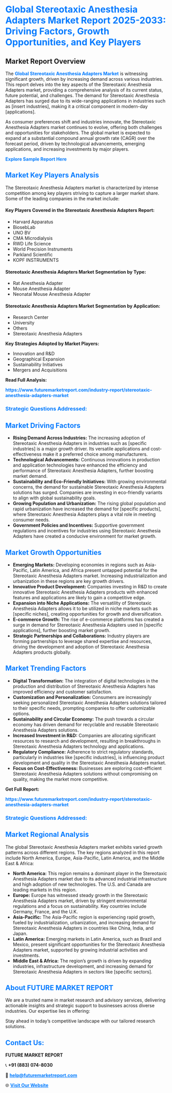 <h1 style="color: #007BFF;">Global Stereotaxic Anesthesia Adapters Market Report 2025-2033: Driving Factors, Growth Opportunities, and Key Players</h1>

<section id="overview">
<h2>Market Report Overview</h2>
<p>The <a href="https://www.futuremarketreport.com/industry-report/stereotaxic-anesthesia-adapters-market" style="color: #007BFF; text-decoration: none;"><strong>Global Stereotaxic Anesthesia Adapters Market</strong></a> is witnessing significant growth, driven by increasing demand across various industries. This report delves into the key aspects of the Stereotaxic Anesthesia Adapters market, providing a comprehensive analysis of its current status, future potential, and challenges. The demand for Stereotaxic Anesthesia Adapters has surged due to its wide-ranging applications in industries such as [insert industries], making it a critical component in modern-day [applications].</p>
<p>As consumer preferences shift and industries innovate, the Stereotaxic Anesthesia Adapters market continues to evolve, offering both challenges and opportunities for stakeholders. The global market is expected to expand at a substantial compound annual growth rate (CAGR) over the forecast period, driven by technological advancements, emerging applications, and increasing investments by major players.</p>
</section>

<section id="overview">
<p><a href="https://www.futuremarketreport.com/request-sample/reportId=112985" style="color: #007BFF; text-decoration: none;"><strong>Explore Sample Report Here</strong></a></p>
</section>

<section id="key-players">
<h2 style="color: #007BFF;">Market Key Players Analysis</h2>
<p>The Stereotaxic Anesthesia Adapters market is characterized by intense competition among key players striving to capture a larger market share. Some of the leading companies in the market include:</p>
<h4>Key Players Covered in the Stereotaxic Anesthesia Adapters Report:</h4>
<ul><li>Harvard Apparatus</li><li>BiosebLab</li><li>UNO BV</li><li>CMA Microdialysis</li><li>RWD Life Science</li><li>World Precision Instruments</li><li>Parkland Scientific</li><li>KOPF INSTRUMENTS</li></ul>
<h4>Stereotaxic Anesthesia Adapters Market Segmentation by Type:</h4>
<ul><li>Rat Anesthesia Adapter</li><li>Mouse Anesthesia Adapter</li><li>Neonatal Mouse Anesthesia Adapter</li></ul>

<h4>Stereotaxic Anesthesia Adapters Market Segmentation by Application:</h4>
<ul><li>Research Center</li><li>University</li><li>Others</li><li>Stereotaxic Anesthesia Adapters</li></ul>
<p><strong>Key Strategies Adopted by Market Players:</strong></p>
<ul>
<li>Innovation and R&D</li>
<li>Geographical Expansion</li>
<li>Sustainability Initiatives</li>
<li>Mergers and Acquisitions</li>
</ul>
</section>

<section>
<p><strong>Read Full Analysis: </strong></p><a href="https://www.futuremarketreport.com/industry-report/stereotaxic-anesthesia-adapters-market" style="color: #007BFF; text-decoration: none;"><strong>https://www.futuremarketreport.com/industry-report/stereotaxic-anesthesia-adapters-market</strong></a>
<h3 style="color: #007BFF;">Strategic Questions Addressed:</h3>
</section>

<section id="driving-factors">
<h2 style="color: #007BFF;">Market Driving Factors</h2>
<ul>
<li><strong>Rising Demand Across Industries:</strong> The increasing adoption of Stereotaxic Anesthesia Adapters in industries such as [specific industries] is a major growth driver. Its versatile applications and cost-effectiveness make it a preferred choice among manufacturers.</li>
<li><strong>Technological Advancements:</strong> Continuous innovations in production and application technologies have enhanced the efficiency and performance of Stereotaxic Anesthesia Adapters, further boosting market demand.</li>
<li><strong>Sustainability and Eco-Friendly Initiatives:</strong> With growing environmental concerns, the demand for sustainable Stereotaxic Anesthesia Adapters solutions has surged. Companies are investing in eco-friendly variants to align with global sustainability goals.</li>
<li><strong>Growing Population and Urbanization:</strong> The rising global population and rapid urbanization have increased the demand for [specific products], where Stereotaxic Anesthesia Adapters plays a vital role in meeting consumer needs.</li>
<li><strong>Government Policies and Incentives:</strong> Supportive government regulations and incentives for industries using Stereotaxic Anesthesia Adapters have created a conducive environment for market growth.</li>
</ul>
</section>

<section id="growth-opportunities">
<h2 style="color: #007BFF;">Market Growth Opportunities</h2>
<ul>
<li><strong>Emerging Markets:</strong> Developing economies in regions such as Asia-Pacific, Latin America, and Africa present untapped potential for the Stereotaxic Anesthesia Adapters market. Increasing industrialization and urbanization in these regions are key growth drivers.</li>
<li><strong>Innovative Product Development:</strong> Companies investing in R&D to create innovative Stereotaxic Anesthesia Adapters products with enhanced features and applications are likely to gain a competitive edge.</li>
<li><strong>Expansion into Niche Applications:</strong> The versatility of Stereotaxic Anesthesia Adapters allows it to be utilized in niche markets such as [specific niches], creating opportunities for growth and diversification.</li>
<li><strong>E-commerce Growth:</strong> The rise of e-commerce platforms has created a surge in demand for Stereotaxic Anesthesia Adapters used in [specific applications], further boosting market growth.</li>
<li><strong>Strategic Partnerships and Collaborations:</strong> Industry players are forming partnerships to leverage shared expertise and resources, driving the development and adoption of Stereotaxic Anesthesia Adapters products globally.</li>
</ul>
</section>

<section id="trending-factors">
<h2 style="color: #007BFF;">Market Trending Factors</h2>
<ul>
<li><strong>Digital Transformation:</strong> The integration of digital technologies in the production and distribution of Stereotaxic Anesthesia Adapters has improved efficiency and customer satisfaction.</li>
<li><strong>Customization and Personalization:</strong> Consumers are increasingly seeking personalized Stereotaxic Anesthesia Adapters solutions tailored to their specific needs, prompting companies to offer customizable options.</li>
<li><strong>Sustainability and Circular Economy:</strong> The push towards a circular economy has driven demand for recyclable and reusable Stereotaxic Anesthesia Adapters solutions.</li>
<li><strong>Increased Investment in R&D:</strong> Companies are allocating significant resources to research and development, resulting in breakthroughs in Stereotaxic Anesthesia Adapters technology and applications.</li>
<li><strong>Regulatory Compliance:</strong> Adherence to strict regulatory standards, particularly in industries like [specific industries], is influencing product development and quality in the Stereotaxic Anesthesia Adapters market.</li>
<li><strong>Focus on Cost-Effectiveness:</strong> Businesses are exploring cost-efficient Stereotaxic Anesthesia Adapters solutions without compromising on quality, making the market more competitive.</li>
</ul>
</section>

<section>
<p><strong>Get Full Report: </strong></p><a href="https://www.futuremarketreport.com/industry-report/stereotaxic-anesthesia-adapters-market" style="color: #007BFF; text-decoration: none;"><strong>https://www.futuremarketreport.com/industry-report/stereotaxic-anesthesia-adapters-market</strong></a>
<h3 style="color: #007BFF;">Strategic Questions Addressed:</h3>
</section>


<section id="regional-analysis">
<h2 style="color: #007BFF;">Market Regional Analysis</h2>
<p>The global Stereotaxic Anesthesia Adapters market exhibits varied growth patterns across different regions. The key regions analyzed in this report include North America, Europe, Asia-Pacific, Latin America, and the Middle East & Africa:</p>
<ul>
<li><strong>North America:</strong> This region remains a dominant player in the Stereotaxic Anesthesia Adapters market due to its advanced industrial infrastructure and high adoption of new technologies. The U.S. and Canada are leading markets in this region.</li>
<li><strong>Europe:</strong> Europe has witnessed steady growth in the Stereotaxic Anesthesia Adapters market, driven by stringent environmental regulations and a focus on sustainability. Key countries include Germany, France, and the U.K.</li>
<li><strong>Asia-Pacific:</strong> The Asia-Pacific region is experiencing rapid growth, fueled by industrialization, urbanization, and increasing demand for Stereotaxic Anesthesia Adapters in countries like China, India, and Japan.</li>
<li><strong>Latin America:</strong> Emerging markets in Latin America, such as Brazil and Mexico, present significant opportunities for the Stereotaxic Anesthesia Adapters market, supported by growing industrial activities and investments.</li>
<li><strong>Middle East & Africa:</strong> The region’s growth is driven by expanding industries, infrastructure development, and increasing demand for Stereotaxic Anesthesia Adapters in sectors like [specific sectors].</li>
</ul>
</section>

<footer>
<h2 style="color: #007BFF;">About FUTURE MARKET REPORT</h2>
<p>We are a trusted name in market research and advisory services, delivering actionable insights and strategic support to businesses across diverse industries. Our expertise lies in offering:</p>

<p>Stay ahead in today’s competitive landscape with our tailored research solutions.</p>

<h2 style="color: #007BFF;">Contact Us:</h2>
<p><strong>FUTURE MARKET REPORT</strong></p>
<p>📞 <strong>+91 (883) 074-8030</strong></p>
<p>📧 <strong><a href="mailto:help@futuremarketreport.com" style="color: #007BFF;">help@futuremarketreport.com</a></strong></p>
<p>🌐 <strong><a href="https://www.futuremarketreport.com/" style="color: #007BFF;">Visit Our Website</a></strong></p>
</footer>